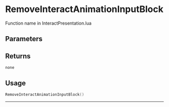 # RemoveInteractAnimationInputBlock
Function name in InteractPresentation.lua
## Parameters

## Returns
`none`
## Usage
```lua
RemoveInteractAnimationInputBlock()
```
---

